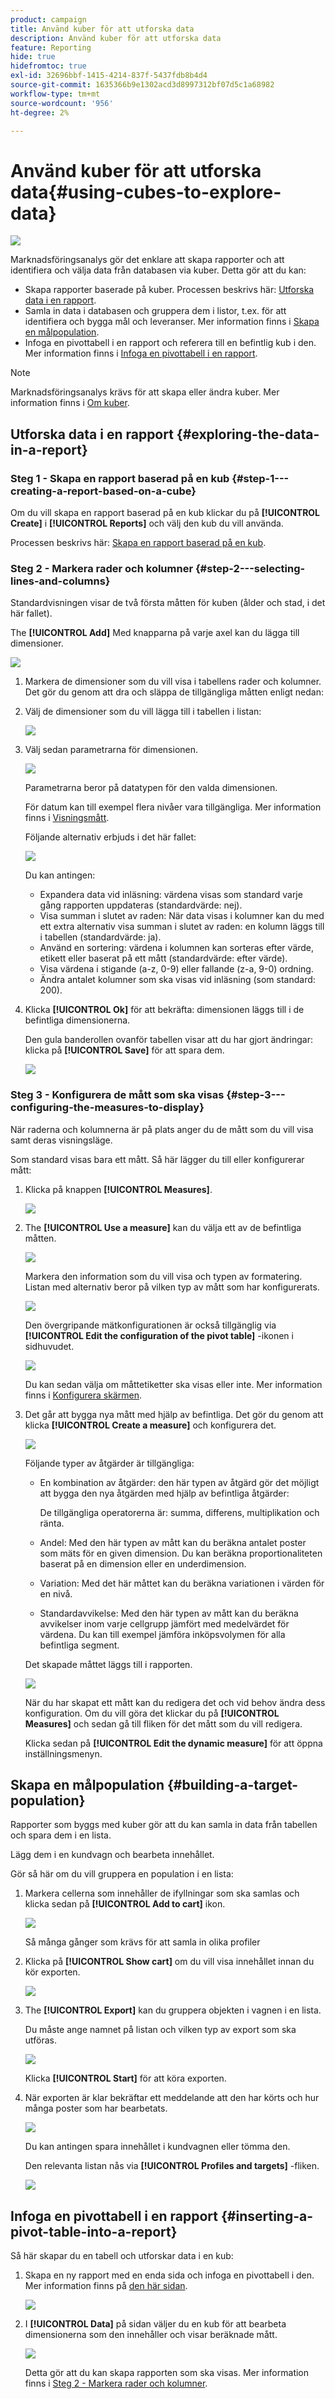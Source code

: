 ```yaml
---
product: campaign
title: Använd kuber för att utforska data
description: Använd kuber för att utforska data
feature: Reporting
hide: true
hidefromtoc: true
exl-id: 32696bbf-1415-4214-837f-5437fdb8b4d4
source-git-commit: 1635366b9e1302acd3d8997312bf07d5c1a68982
workflow-type: tm+mt
source-wordcount: '956'
ht-degree: 2%

---
```


# Använd kuber för att utforska data{#using-cubes-to-explore-data}

![](../../assets/common.svg)

Marknadsföringsanalys gör det enklare att skapa rapporter och att identifiera och välja data från databasen via kuber. Detta gör att du kan:

* Skapa rapporter baserade på kuber. Processen beskrivs här: [Utforska data i en rapport](#exploring-the-data-in-a-report).
* Samla in data i databasen och gruppera dem i listor, t.ex. för att identifiera och bygga mål och leveranser. Mer information finns i [Skapa en målpopulation](#building-a-target-population).
* Infoga en pivottabell i en rapport och referera till en befintlig kub i den. Mer information finns i [Infoga en pivottabell i en rapport](#inserting-a-pivot-table-into-a-report).

>[!NOTE]
>
>Marknadsföringsanalys krävs för att skapa eller ändra kuber. Mer information finns i [Om kuber](../../reporting/using/ac-cubes.md).

## Utforska data i en rapport {#exploring-the-data-in-a-report}

### Steg 1 - Skapa en rapport baserad på en kub {#step-1---creating-a-report-based-on-a-cube}

Om du vill skapa en rapport baserad på en kub klickar du på **[!UICONTROL Create]** i **[!UICONTROL Reports]** och välj den kub du vill använda.

Processen beskrivs här: [Skapa en rapport baserad på en kub](../../reporting/using/creating-indicators.md#creating-a-report-based-on-a-cube).

### Steg 2 - Markera rader och kolumner {#step-2---selecting-lines-and-columns}

Standardvisningen visar de två första måtten för kuben (ålder och stad, i det här fallet).

The **[!UICONTROL Add]** Med knapparna på varje axel kan du lägga till dimensioner.

![](assets/s_advuser_cube_in_report_03.png)

1. Markera de dimensioner som du vill visa i tabellens rader och kolumner. Det gör du genom att dra och släppa de tillgängliga måtten enligt nedan:
1. Välj de dimensioner som du vill lägga till i tabellen i listan:

   ![](assets/s_advuser_cube_in_report_04.png)

1. Välj sedan parametrarna för dimensionen.

   ![](assets/s_advuser_cube_in_report_04b.png)

   Parametrarna beror på datatypen för den valda dimensionen.

   För datum kan till exempel flera nivåer vara tillgängliga. Mer information finns i [Visningsmått](../../reporting/using/concepts-and-methodology.md#displaying-measures).

   Följande alternativ erbjuds i det här fallet:

   ![](assets/s_advuser_cube_in_report_config2.png)

   Du kan antingen:

   * Expandera data vid inläsning: värdena visas som standard varje gång rapporten uppdateras (standardvärde: nej).
   * Visa summan i slutet av raden: När data visas i kolumner kan du med ett extra alternativ visa summan i slutet av raden: en kolumn läggs till i tabellen (standardvärde: ja).
   * Använd en sortering: värdena i kolumnen kan sorteras efter värde, etikett eller baserat på ett mått (standardvärde: efter värde).
   * Visa värdena i stigande (a-z, 0-9) eller fallande (z-a, 9-0) ordning.
   * Ändra antalet kolumner som ska visas vid inläsning (som standard: 200).

1. Klicka **[!UICONTROL Ok]** för att bekräfta: dimensionen läggs till i de befintliga dimensionerna.

   Den gula banderollen ovanför tabellen visar att du har gjort ändringar: klicka på **[!UICONTROL Save]** för att spara dem.

   ![](assets/s_advuser_cube_in_report_04c.png)

### Steg 3 - Konfigurera de mått som ska visas {#step-3---configuring-the-measures-to-display}

När raderna och kolumnerna är på plats anger du de mått som du vill visa samt deras visningsläge.

Som standard visas bara ett mått. Så här lägger du till eller konfigurerar mått:

1. Klicka på knappen **[!UICONTROL Measures]**.

   ![](assets/s_advuser_cube_in_report_05.png)

1. The **[!UICONTROL Use a measure]** kan du välja ett av de befintliga måtten.

   ![](assets/s_advuser_cube_in_report_08.png)

   Markera den information som du vill visa och typen av formatering. Listan med alternativ beror på vilken typ av mått som har konfigurerats.

   ![](assets/s_advuser_cube_in_report_09.png)

   Den övergripande mätkonfigurationen är också tillgänglig via **[!UICONTROL Edit the configuration of the pivot table]** -ikonen i sidhuvudet.

   ![](assets/s_advuser_cube_in_report_config_02.png)

   Du kan sedan välja om måttetiketter ska visas eller inte. Mer information finns i [Konfigurera skärmen](../../reporting/using/concepts-and-methodology.md#configuring-the-display).

1. Det går att bygga nya mått med hjälp av befintliga. Det gör du genom att klicka **[!UICONTROL Create a measure]** och konfigurera det.

   ![](assets/s_advuser_cube_in_report_config_02a.png)

   Följande typer av åtgärder är tillgängliga:

   * En kombination av åtgärder: den här typen av åtgärd gör det möjligt att bygga den nya åtgärden med hjälp av befintliga åtgärder:

      De tillgängliga operatorerna är: summa, differens, multiplikation och ränta.

   * Andel: Med den här typen av mått kan du beräkna antalet poster som mäts för en given dimension. Du kan beräkna proportionaliteten baserat på en dimension eller en underdimension.
   * Variation: Med det här måttet kan du beräkna variationen i värden för en nivå.
   * Standardavvikelse: Med den här typen av mått kan du beräkna avvikelser inom varje cellgrupp jämfört med medelvärdet för värdena. Du kan till exempel jämföra inköpsvolymen för alla befintliga segment.

   Det skapade måttet läggs till i rapporten.

   ![](assets/s_advuser_cube_in_report_config_02b.png)

   När du har skapat ett mått kan du redigera det och vid behov ändra dess konfiguration. Om du vill göra det klickar du på **[!UICONTROL Measures]** och sedan gå till fliken för det mått som du vill redigera.

   Klicka sedan på **[!UICONTROL Edit the dynamic measure]** för att öppna inställningsmenyn.

## Skapa en målpopulation {#building-a-target-population}

Rapporter som byggs med kuber gör att du kan samla in data från tabellen och spara dem i en lista.

Lägg dem i en kundvagn och bearbeta innehållet.

Gör så här om du vill gruppera en population i en lista:

1. Markera cellerna som innehåller de ifyllningar som ska samlas och klicka sedan på **[!UICONTROL Add to cart]** ikon.

   ![](assets/s_advuser_cube_in_report_config_02c.png)

   Så många gånger som krävs för att samla in olika profiler

1. Klicka på **[!UICONTROL Show cart]** om du vill visa innehållet innan du kör exporten.

   ![](assets/s_advuser_cube_in_report_config_02d.png)

1. The **[!UICONTROL Export]** kan du gruppera objekten i vagnen i en lista.

   Du måste ange namnet på listan och vilken typ av export som ska utföras.

   ![](assets/s-advuser_cube_in_report_config_02e.png)

   Klicka **[!UICONTROL Start]** för att köra exporten.

1. När exporten är klar bekräftar ett meddelande att den har körts och hur många poster som har bearbetats.

   ![](assets/s_advuser_cube_in_report_config_02f.png)

   Du kan antingen spara innehållet i kundvagnen eller tömma den.

   Den relevanta listan nås via **[!UICONTROL Profiles and targets]** -fliken.

   ![](assets/s_advuser_cube_in_report_config_02g.png)

## Infoga en pivottabell i en rapport {#inserting-a-pivot-table-into-a-report}

Så här skapar du en tabell och utforskar data i en kub:

1. Skapa en ny rapport med en enda sida och infoga en pivottabell i den. Mer information finns på [den här sidan](../../reporting/using/creating-a-table.md#creating-a-breakdown-or-pivot-table).

   ![](assets/s_advuser_cube_in_report_01.png)

1. I **[!UICONTROL Data]** på sidan väljer du en kub för att bearbeta dimensionerna som den innehåller och visar beräknade mått.

   ![](assets/s_advuser_cube_in_report_02.png)

   Detta gör att du kan skapa rapporten som ska visas. Mer information finns i [Steg 2 - Markera rader och kolumner](#step-2---selecting-lines-and-columns).
